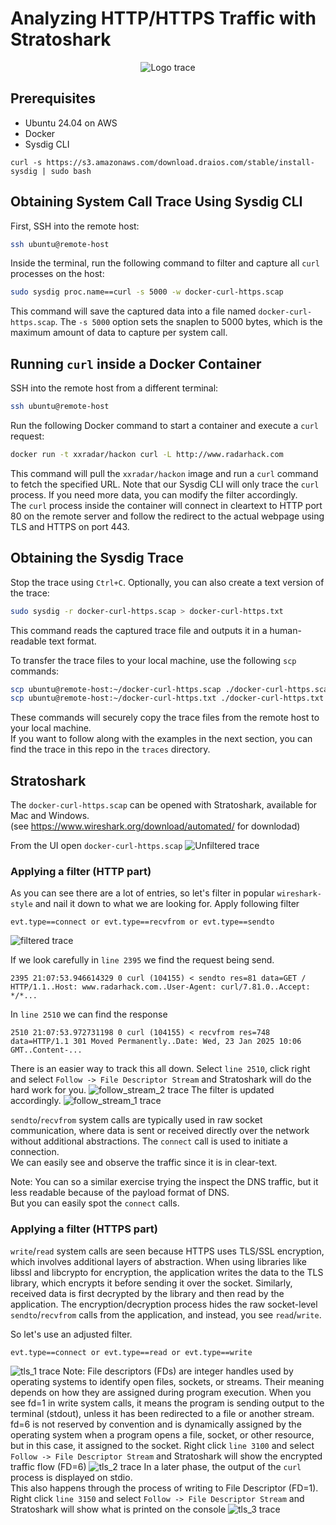 # Analyzing HTTP/HTTPS Traffic with Stratoshark

<p align="center">
  <img src="./images/stratoshark_logo_240.png" alt="Logo trace" title="Logo" />
</p>

## Prerequisites
- Ubuntu 24.04 on AWS
- Docker 
- Sysdig CLI 
```
curl -s https://s3.amazonaws.com/download.draios.com/stable/install-sysdig | sudo bash
```
## Obtaining System Call Trace Using Sysdig CLI

First, SSH into the remote host:
```sh
ssh ubuntu@remote-host
```

Inside the terminal, run the following command to filter and capture all `curl` processes on the host:
```sh
sudo sysdig proc.name==curl -s 5000 -w docker-curl-https.scap
```
This command will save the captured data into a file named `docker-curl-https.scap`. The `-s 5000` option sets the snaplen to 5000 bytes, which is the maximum amount of data to capture per system call.

## Running `curl` inside a Docker Container

SSH into the remote host from a different terminal:
```sh
ssh ubuntu@remote-host
```

Run the following Docker command to start a container and execute a `curl` request:
```sh
docker run -t xxradar/hackon curl -L http://www.radarhack.com
```
This command will pull the `xxradar/hackon` image and run a `curl` command to fetch the specified URL. Note that our Sysdig CLI will only trace the `curl` process. If you need more data, you can modify the filter accordingly. <br>
The `curl` process inside the container will connect in cleartext to HTTP port 80 on the remote server and follow the redirect to the actual webpage using TLS and HTTPS on port 443.

## Obtaining the Sysdig Trace

Stop the trace using `Ctrl+C`. Optionally, you can also create a text version of the trace:
```sh
sudo sysdig -r docker-curl-https.scap > docker-curl-https.txt
```
This command reads the captured trace file and outputs it in a human-readable text format.

To transfer the trace files to your local machine, use the following `scp` commands:
```sh
scp ubuntu@remote-host:~/docker-curl-https.scap ./docker-curl-https.scap
scp ubuntu@remote-host:~/docker-curl-https.txt ./docker-curl-https.txt
```
These commands will securely copy the trace files from the remote host to your local machine.<br>
If you want to follow along with the examples in the next section, you can find the trace in this repo in the `traces` directory.

## Stratoshark
The `docker-curl-https.scap` can be opened with Stratoshark, available for Mac and Windows.<br> 
(see https://www.wireshark.org/download/automated/ for downlodad)


From the UI open `docker-curl-https.scap`
![Unfiltered trace](./images/unfiltered_1.png "Unfiltered traces")



### Applying a filter (HTTP part)
As you can see there are a lot of entries, so let's filter in popular `wireshark-style` and nail it down to what we are looking for.
Apply following filter
```
evt.type==connect or evt.type==recvfrom or evt.type==sendto
```
![filtered trace](./images/filtered.png "Filtered traces")

If we look carefully in `line 2395` we find the request being send.
```
2395 21:07:53.946614329 0 curl (104155) < sendto res=81 data=GET / HTTP/1.1..Host: www.radarhack.com..User-Agent: curl/7.81.0..Accept: */*...
```
In `line 2510` we can find the response
```
2510 21:07:53.972731198 0 curl (104155) < recvfrom res=748 data=HTTP/1.1 301 Moved Permanently..Date: Wed, 23 Jan 2025 10:06 GMT..Content-...
```
There is an easier way to track this all down. Select `line 2510`, click right and select `Follow -> File Descriptor Stream` and Stratoshark will do the hard work for you.
![follow_stream_2 trace](./images/follow_stream_2.png "Filtered traces")
The filter is updated accordingly.
![follow_stream_1 trace](./images/follow_stream_1.png "Filtered traces")

`sendto`/`recvfrom` system calls are typically used in raw socket communication, where data is sent or received directly over the network without additional abstractions. The `connect` call is used to initiate a connection.<br>
We can easily see and observe the traffic since it is in clear-text.

Note: You can so a similar exercise trying the inspect the DNS traffic, but it less readable because of the payload format of DNS. <br>
But you can easily spot the `connect` calls.

### Applying a filter (HTTPS part)
`write`/`read` system calls are seen because HTTPS uses TLS/SSL encryption, which involves additional layers of abstraction. When using libraries like libssl and libcrypto for encryption,  the application writes the data to the TLS library, which encrypts it before sending it over the socket. Similarly, received data is first decrypted by the library and then read by the application.  The encryption/decryption process hides the raw socket-level `sendto`/`recvfrom` calls from the application, and instead, you see `read`/`write`.<br>

So let's use an adjusted filter.
```
evt.type==connect or evt.type==read or evt.type==write
```
![tls_1 trace](./images/tls_1.png "tls_1 traces")
Note: File descriptors (FDs) are integer handles used by operating systems to identify open files, sockets, or streams. Their meaning depends on how they are assigned during program execution. When you see fd=1 in write system calls, it means the program is sending output to the terminal (stdout), unless it has been redirected to a file or another stream. fd=6 is not reserved by convention and is dynamically assigned by the operating system when a program opens a file, socket, or other resource, but in this case, it assigned to the socket.
Right click `line 3100` and select `Follow -> File Descriptor Stream` and Stratoshark will show the encrypted traffic flow (FD=6)
![tls_2 trace](./images/tls_2.png "tls_2 traces")
In a later phase, the output of the `curl` process is displayed on stdio.<br>
This also happens through the process of writing to File Descriptor (FD=1).
Right click `line 3150` and select `Follow -> File Descriptor Stream` and Stratoshark will show what is printed on the console
![tls_3 trace](./images/tls_3.png "tls_3 traces")
